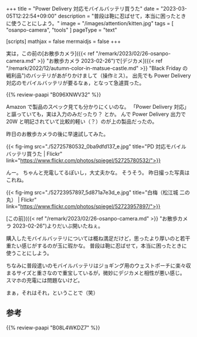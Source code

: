 +++
title = "Power Delivery 対応モバイルバッテリ買うた"
date =  "2023-03-05T12:22:54+09:00"
description = "普段は鞄に忍ばせて，本当に困ったときに使うことにしよう。"
image = "/images/attention/kitten.jpg"
tags = [ "osanpo-camera", "tools" ]
pageType = "text"

[scripts]
  mathjax = false
  mermaidjs = false
+++

実は，この前の[お散歩カメラ]({{< ref "/remark/2023/02/26-osanpo-camera.md" >}} "お散歩カメラ 2023-02-26")で[デジカメ]({{< ref "/remark/2022/12/autumn-color-in-matsue-castle.md" >}} "Black Friday の戦利品")のバッテリがあがりかけまして（操作ミス）。
出先でも Power Delivery 対応のモバイルバッテリが要るなぁ，となって急遽買った。

{{% review-paapi "B096XNWV32" %}} <!-- PD 対応モバイルバッテリー -->

Amazon で製品のスペック見ても分かりにくいのな。
「Power Delivery 対応」と謳っていても，実は入力のみだったり？ とか。
んで Power Delivery 出力で 20W と明記されていて比較的軽い（？）のが上の製品だったの。

昨日のお散歩カメラの後に早速試してみた。

{{< fig-img src="./52725780532_0ba9dfd137_e.jpg" title="PD 対応モバイルバッテリ買うた | Flickr" link="https://www.flickr.com/photos/spiegel/52725780532/">}}

んー。
ちゃんと充電してるぽいし，大丈夫かな。
そうそう。
昨日撮った写真はこれね。

{{< fig-img src="./52723957897_5d871a7e3d_e.jpg" title="白梅（松江城 二の丸） | Flickr" link="https://www.flickr.com/photos/spiegel/52723957897/">}}

[この前]({{< ref "/remark/2023/02/26-osanpo-camera.md" >}} "お散歩カメラ 2023-02-26")よりだいぶ開いたねぇ。

購入したモバイルバッテリについては概ね満足だけど，思ったより厚いのと若干重たい感じがするのが玉に瑕かな。
普段は鞄に忍ばせて，本当に困ったときに使うことにしよう。

ちなみに普段遣いのモバイルバッテリはジョギング用のウェストポーチに楽々収まるサイズと重さなので重宝しているが，微妙にデジカメと相性が悪い感じ。
スマホの充電には問題ないけど。

まぁ，それはそれ，ということで（笑）

## 参考

{{% review-paapi "B08L4WKDZ7" %}} <!-- PowerShot ZOOM -->

